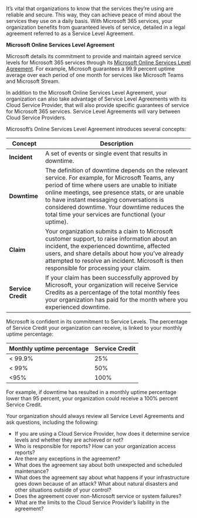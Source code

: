 It’s vital that organizations to know that the services they’re using are reliable and secure. This way, they can achieve peace of mind about the services they use on a daily basis. With Microsoft 365 services, your organization benefits from guaranteed levels of service, detailed in a legal agreement referred to as a Service Level Agreement. 

**Microsoft Online Services Level Agreement**

Microsoft details its commitment to provide and maintain agreed service levels for Microsoft 365 services through its [Microsoft Online Services Level Agreement](https://docs.microsoft.com/office365/servicedescriptions/office-365-platform-service-description/service-level-agreement#microsoft-online-services-level-agreement). For example, Microsoft guarantees a 99.9 percent uptime average over each period of one month for services like Microsoft Teams and Microsoft Stream.

In addition to the Microsoft Online Services Level Agreement, your organization can also take advantage of Service Level Agreements with its Cloud Service Provider, that will also provide specific guarantees of service for Microsoft 365 services. Service Level Agreements will vary between Cloud Service Providers.

Microsoft’s Online Services Level Agreement introduces several concepts:

| Concept            | Description                                                  |
| ------------------ | ------------------------------------------------------------ |
| **Incident**       | A set of events or single event that results in downtime.    |
| **Downtime**       | The definition of downtime depends on the relevant  service. For example, for Microsoft Teams, any period of time where users are  unable to initiate online meetings, see presence stats, or are unable to have  instant messaging conversations is considered downtime. Your downtime reduces  the total time your services are functional (your uptime). |
| **Claim**          | Your organization submits a claim to Microsoft  customer support, to raise information about an incident, the experienced  downtime, affected users, and share details about how you’ve already  attempted to resolve an incident. Microsoft is then responsible for  processing your claim. |
| **Service Credit** | If your claim has been successfully approved by  Microsoft, your organization will receive Service Credits as a percentage of  the total monthly fees your organization has paid for the month where you  experienced downtime. |

Microsoft is confident in its commitment to Service Levels. The percentage of Service Credit your organization can receive, is linked to your monthly uptime percentage:

| **Monthly  uptime percentage** | **Service  Credit** |
| ------------------------------ | ------------------- |
| < 99.9%                        | 25%                 |
| < 99%                          | 50%                 |
| <95%                           | 100%                |

For example, if downtime has resulted in a monthly uptime percentage lower than 95 percent, your organization could receive a 100% percent Service Credit.

Your organization should always review all Service Level Agreements and ask questions, including the following:

- If you are using a Cloud Service Provider, how does it determine service levels and whether they are achieved or not?
- Who is responsible for reports? How can your organization access reports?
- Are there any exceptions in the agreement?
- What does the agreement say about both unexpected and scheduled maintenance?
- What does the agreement say about what happens if your infrastructure goes down because of an attack? What about natural disasters and other situations outside of your control?
- Does the agreement cover non-Microsoft service or system failures?
- What are the limits to the Cloud Service Provider’s liability in the agreement?
